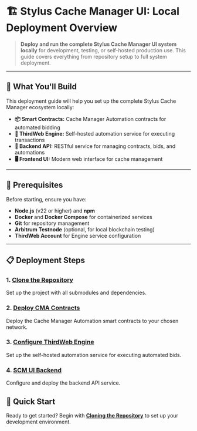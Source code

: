# **🏗️ Stylus Cache Manager UI: Local Deployment Overview**

> **Deploy and run the complete Stylus Cache Manager UI system locally** for development, testing, or self-hosted production use. This guide covers everything from repository setup to full system deployment.

---

## **🎯 What You'll Build**

This deployment guide will help you set up the complete Stylus Cache Manager ecosystem locally:

- **📦 Smart Contracts:** Cache Manager Automation contracts for automated bidding
- **🤖 ThirdWeb Engine:** Self-hosted automation service for executing transactions
- **🔧 Backend API:** RESTful service for managing contracts, bids, and automations
- **🖥️ Frontend UI:** Modern web interface for cache management

---

## **🔧 Prerequisites**

Before starting, ensure you have:

- **Node.js** (v22 or higher) and **npm**
- **Docker** and **Docker Compose** for containerized services
- **Git** for repository management
- **Arbitrum Testnode** (optional, for local blockchain testing)
- **ThirdWeb Account** for Engine service configuration

---

## **📋 Deployment Steps**

### **1. [Clone the Repository](clone-the-repo.md)**

Set up the project with all submodules and dependencies.

### **2. [Deploy CMA Contracts](deploy-cma-contracts.md)**

Deploy the Cache Manager Automation smart contracts to your chosen network.

### **3. [Configure ThirdWeb Engine](third-web-engine.md)**

Set up the self-hosted automation service for executing automated bids.

### **4. [SCM UI Backend](scm-ui-backend.md)**

Configure and deploy the backend API service.

## **🚀 Quick Start**

Ready to get started? Begin with **[Cloning the Repository](clone-the-repo.md)** to set up your development environment.
